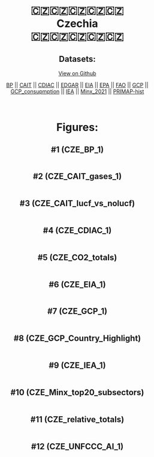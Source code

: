
<center>
<h1 align="center">
🇨🇿🇨🇿🇨🇿🇨🇿🇨🇿
<br>
Czechia
<br>
🇨🇿🇨🇿🇨🇿🇨🇿🇨🇿
</h1>
<h2>Datasets:</h2>
<p><a href="https://github.com/dquintani/GreenhouseData/tree/master/country_data/CZE_Czechia/data">View on Github</a>
<br></p><p><a href="data/CZE_BP.csv">BP</a> || <a href="data/CZE_CAIT.csv">CAIT</a> || <a href="data/CZE_CDIAC.csv">CDIAC</a> || <a href="data/CZE_EDGAR.csv">EDGAR</a> || <a href="data/CZE_EIA.csv">EIA</a> || <a href="data/CZE_EPA.csv">EPA</a> || <a href="data/CZE_FAO.csv">FAO</a> || <a href="data/CZE_GCP.csv">GCP</a> || <a href="data/CZE_GCP_consupmption.csv">GCP_consupmption</a> || <a href="data/CZE_IEA.csv">IEA</a> || <a href="data/CZE_Minx_2021.csv">Minx_2021</a> || <a href="data/CZE_PRIMAP-hist.csv">PRIMAP-hist</a></p><p><br></p>
<h1>Figures:</h1><h2>#1 (CZE_BP_1)</h2>
<p><img alt="" src="figures/CZE_BP_1.png" /></p><h2>#2 (CZE_CAIT_gases_1)</h2>
<p><img alt="" src="figures/CZE_CAIT_gases_1.png" /></p><h2>#3 (CZE_CAIT_lucf_vs_nolucf)</h2>
<p><img alt="" src="figures/CZE_CAIT_lucf_vs_nolucf.png" /></p><h2>#4 (CZE_CDIAC_1)</h2>
<p><img alt="" src="figures/CZE_CDIAC_1.png" /></p><h2>#5 (CZE_CO2_totals)</h2>
<p><img alt="" src="figures/CZE_CO2_totals.png" /></p><h2>#6 (CZE_EIA_1)</h2>
<p><img alt="" src="figures/CZE_EIA_1.png" /></p><h2>#7 (CZE_GCP_1)</h2>
<p><img alt="" src="figures/CZE_GCP_1.png" /></p><h2>#8 (CZE_GCP_Country_Highlight)</h2>
<p><img alt="" src="figures/CZE_GCP_Country_Highlight.png" /></p><h2>#9 (CZE_IEA_1)</h2>
<p><img alt="" src="figures/CZE_IEA_1.png" /></p><h2>#10 (CZE_Minx_top20_subsectors)</h2>
<p><img alt="" src="figures/CZE_Minx_top20_subsectors.png" /></p><h2>#11 (CZE_relative_totals)</h2>
<p><img alt="" src="figures/CZE_relative_totals.png" /></p><h2>#12 (CZE_UNFCCC_AI_1)</h2>
<p><img alt="" src="figures/CZE_UNFCCC_AI_1.png" /></p>